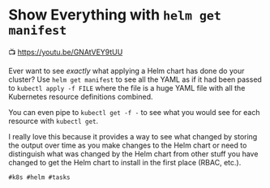 # Show Everything with `helm get manifest`

📺 <https://youtu.be/GNAtVEY9tUU>

Ever want to see *exactly* what applying a Helm chart has done do your
cluster? Use `helm get manifest` to see all the YAML as if it had been
passed to `kubectl apply -f FILE` where the file is a huge YAML file
with all the Kubernetes resource definitions combined.

You can even pipe to `kubectl get -f -` to see what you would see for
each resource with `kubectl get`.

I really love this because it provides a way to see what changed by
storing the output over time as you make changes to the Helm chart or
need to distinguish what was changed by the Helm chart from other stuff
you have changed to get the Helm chart to install in the first place
(RBAC, etc.).

    #k8s #helm #tasks
